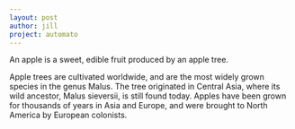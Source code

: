 ```yaml
---
layout: post
author: jill
project: automato
---
```

An apple is a sweet, edible fruit produced by an apple tree.

Apple trees are cultivated worldwide, and are the most widely grown species in
the genus Malus. <!--more-->The tree originated in Central Asia, where its wild ancestor,
Malus sieversii, is still found today. Apples have been grown for thousands of
years in Asia and Europe, and were brought to North America by European
colonists.